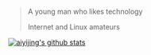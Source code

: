
>  A young man who likes technology
>  
>  Internet and Linux amateurs

[![aiyijing's github stats](https://github-readme-stats.vercel.app/api?username=aiyijing&show_icons=true&theme=radical&hide_title=true])](https://github.com/aiyijing)

